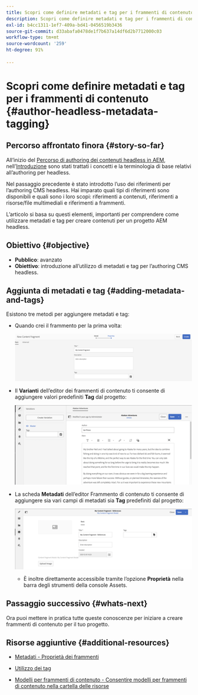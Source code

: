 ```yaml
---
title: Scopri come definire metadati e tag per i frammenti di contenuto
description: Scopri come definire metadati e tag per i frammenti di contenuto
exl-id: b4cc1311-1ef7-409a-bd41-0456519b3436
source-git-commit: d33abafa0478de1f7b637a14df6d2b7712000c03
workflow-type: tm+mt
source-wordcount: '259'
ht-degree: 91%

---
```


# Scopri come definire metadati e tag per i frammenti di contenuto {#author-headless-metadata-tagging}

## Percorso affrontato finora {#story-so-far}

All’inizio del [Percorso di authoring dei contenuti headless in AEM](overview.md), nell’[Introduzione](introduction.md) sono stati trattati i concetti e la terminologia di base relativi all’authoring per headless.

Nel passaggio precedente è stato introdotto l’uso dei riferimenti per l’authoring CMS headless. Hai imparato quali tipi di riferimenti sono disponibili e quali sono i loro scopi: riferimenti a contenuti, riferimenti a risorse/file multimediali e riferimenti a frammenti.

L’articolo si basa su questi elementi, importanti per comprendere come utilizzare metadati e tag per creare contenuti per un progetto AEM headless.

## Obiettivo {#objective}

* **Pubblico**: avanzato
* **Obiettivo**: introduzione all’utilizzo di metadati e tag per l’authoring CMS headless.

## Aggiunta di metadati e tag {#adding-metadata-and-tags}

Esistono tre metodi per aggiungere metadati e tag:

* Quando crei il frammento per la prima volta:

   ![Crea frammento di contenuto: specificare il nome](/help/journey-headless/author/assets/headless-journey-author-content-fragment-03.png)

* Il **Varianti** dell’editor dei frammenti di contenuto ti consente di aggiungere valori predefiniti **Tag** dal progetto:

   ![Editor frammento di contenuto - Alaska Spirits](/help/journey-headless/author/assets/headless-journey-author-content-fragment-05.png)

* La scheda **Metadati** dell’editor Frammento di contenuto ti consente di aggiungere sia vari campi di metadati sia **Tag** predefiniti dal progetto:

   ![Editor frammento di contenuto: metadati](/help/journey-headless/author/assets/headless-journey-author-metadata-01.png)

   * È inoltre direttamente accessibile tramite l’opzione **Proprietà** nella barra degli strumenti della console Assets.

## Passaggio successivo {#whats-next}

Ora puoi mettere in pratica tutte queste conoscenze per iniziare a creare frammenti di contenuto per il tuo progetto.

## Risorse aggiuntive {#additional-resources}

* [Metadati - Proprietà dei frammenti](/help/assets/content-fragments/content-fragments-metadata.md)

* [Utilizzo dei tag](/help/sites-authoring/tags.md)

* [Modelli per frammenti di contenuto - Consentire modelli per frammenti di contenuto nella cartella delle risorse](/help/assets/content-fragments/content-fragments-models.md#allowing-content-fragment-models-assets-folder)
